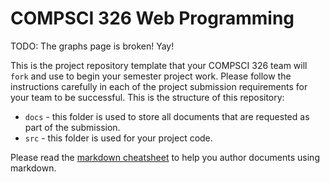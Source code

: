 # COMPSCI 326 Web Programming

TODO: The graphs page is broken! Yay!

This is the project repository template that your COMPSCI 326 team
will `fork` and use to begin your semester project work. Please follow
the instructions carefully in each of the project submission
requirements for your team to be successful. This is the structure of
this repository:

* `docs` - this folder is used to store all documents that are
  requested as part of the submission.
* `src` - this folder is used for your project code.

Please read the [markdown
cheatsheet](https://github.com/adam-p/markdown-here/wiki/Markdown-Cheatsheet)
to help you author documents using markdown.
